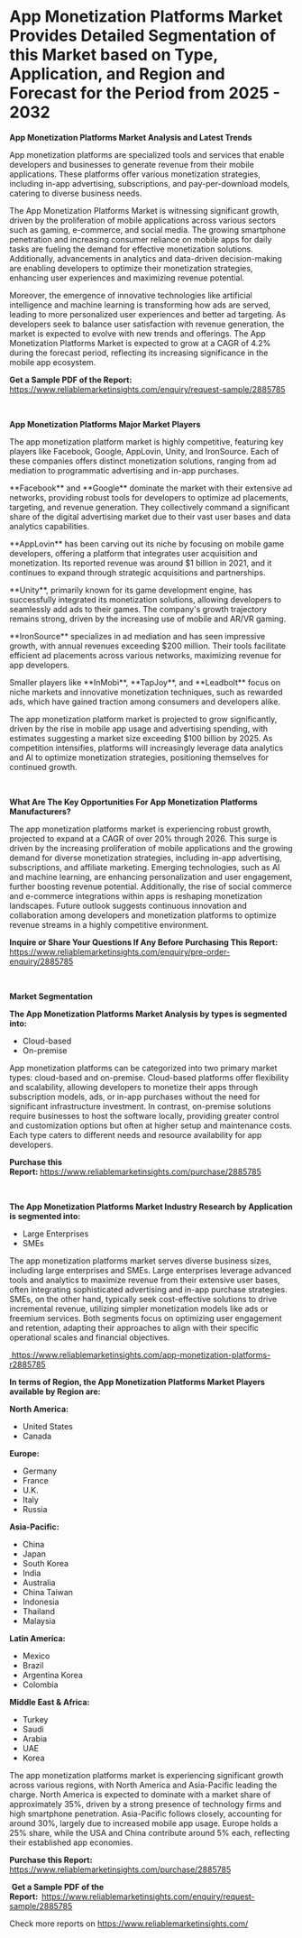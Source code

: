 <p><h1>App Monetization Platforms Market Provides Detailed Segmentation of this Market based on Type, Application, and Region and Forecast for the Period from 2025 - 2032</h1></p><p><strong>App Monetization Platforms Market Analysis and Latest Trends</strong></p>
<p><p>App monetization platforms are specialized tools and services that enable developers and businesses to generate revenue from their mobile applications. These platforms offer various monetization strategies, including in-app advertising, subscriptions, and pay-per-download models, catering to diverse business needs.</p><p>The App Monetization Platforms Market is witnessing significant growth, driven by the proliferation of mobile applications across various sectors such as gaming, e-commerce, and social media. The growing smartphone penetration and increasing consumer reliance on mobile apps for daily tasks are fueling the demand for effective monetization solutions. Additionally, advancements in analytics and data-driven decision-making are enabling developers to optimize their monetization strategies, enhancing user experiences and maximizing revenue potential.</p><p>Moreover, the emergence of innovative technologies like artificial intelligence and machine learning is transforming how ads are served, leading to more personalized user experiences and better ad targeting. As developers seek to balance user satisfaction with revenue generation, the market is expected to evolve with new trends and offerings. The App Monetization Platforms Market is expected to grow at a CAGR of 4.2% during the forecast period, reflecting its increasing significance in the mobile app ecosystem.</p></p>
<p><strong>Get a Sample PDF of the Report:&nbsp;</strong> <a href="https://www.reliablemarketinsights.com/enquiry/request-sample/2885785?utm_campaign=2631&utm_medium=2&utm_source=Github&utm_content=ia&utm_term=13032025&utm_id=app-monetization-platforms">https://www.reliablemarketinsights.com/enquiry/request-sample/2885785</a></p>
<p>&nbsp;</p>
<p><strong>App Monetization Platforms Major Market Players</strong></p>
<p><p>The app monetization platform market is highly competitive, featuring key players like Facebook, Google, AppLovin, Unity, and IronSource. Each of these companies offers distinct monetization solutions, ranging from ad mediation to programmatic advertising and in-app purchases.</p><p>**Facebook** and **Google** dominate the market with their extensive ad networks, providing robust tools for developers to optimize ad placements, targeting, and revenue generation. They collectively command a significant share of the digital advertising market due to their vast user bases and data analytics capabilities.</p><p>**AppLovin** has been carving out its niche by focusing on mobile game developers, offering a platform that integrates user acquisition and monetization. Its reported revenue was around $1 billion in 2021, and it continues to expand through strategic acquisitions and partnerships.</p><p>**Unity**, primarily known for its game development engine, has successfully integrated its monetization solutions, allowing developers to seamlessly add ads to their games. The company's growth trajectory remains strong, driven by the increasing use of mobile and AR/VR gaming.</p><p>**IronSource** specializes in ad mediation and has seen impressive growth, with annual revenues exceeding $200 million. Their tools facilitate efficient ad placements across various networks, maximizing revenue for app developers.</p><p>Smaller players like **InMobi**, **TapJoy**, and **Leadbolt** focus on niche markets and innovative monetization techniques, such as rewarded ads, which have gained traction among consumers and developers alike.</p><p>The app monetization platform market is projected to grow significantly, driven by the rise in mobile app usage and advertising spending, with estimates suggesting a market size exceeding $100 billion by 2025. As competition intensifies, platforms will increasingly leverage data analytics and AI to optimize monetization strategies, positioning themselves for continued growth.</p></p>
<p>&nbsp;</p>
<p><strong>What Are The Key Opportunities For App Monetization Platforms Manufacturers?</strong></p>
<p><p>The app monetization platforms market is experiencing robust growth, projected to expand at a CAGR of over 20% through 2026. This surge is driven by the increasing proliferation of mobile applications and the growing demand for diverse monetization strategies, including in-app advertising, subscriptions, and affiliate marketing. Emerging technologies, such as AI and machine learning, are enhancing personalization and user engagement, further boosting revenue potential. Additionally, the rise of social commerce and e-commerce integrations within apps is reshaping monetization landscapes. Future outlook suggests continuous innovation and collaboration among developers and monetization platforms to optimize revenue streams in a highly competitive environment.</p></p>
<p><strong>Inquire or Share Your Questions If Any Before Purchasing This Report:</strong> <a href="https://www.reliablemarketinsights.com/enquiry/pre-order-enquiry/2885785?utm_campaign=2631&utm_medium=2&utm_source=Github&utm_content=ia&utm_term=13032025&utm_id=app-monetization-platforms">https://www.reliablemarketinsights.com/enquiry/pre-order-enquiry/2885785</a></p>
<p>&nbsp;</p>
<p><strong>Market Segmentation</strong></p>
<p><strong>The App Monetization Platforms Market Analysis by types is segmented into:</strong></p>
<p><ul><li>Cloud-based</li><li>On-premise</li></ul></p>
<p><p>App monetization platforms can be categorized into two primary market types: cloud-based and on-premise. Cloud-based platforms offer flexibility and scalability, allowing developers to monetize their apps through subscription models, ads, or in-app purchases without the need for significant infrastructure investment. In contrast, on-premise solutions require businesses to host the software locally, providing greater control and customization options but often at higher setup and maintenance costs. Each type caters to different needs and resource availability for app developers.</p></p>
<p><strong>Purchase this Report:&nbsp;</strong><a href="https://www.reliablemarketinsights.com/purchase/2885785?utm_campaign=2631&utm_medium=2&utm_source=Github&utm_content=ia&utm_term=13032025&utm_id=app-monetization-platforms">https://www.reliablemarketinsights.com/purchase/2885785</a></p>
<p>&nbsp;</p>
<p><strong>The App Monetization Platforms Market Industry Research by Application is segmented into:</strong></p>
<p><ul><li>Large Enterprises</li><li>SMEs</li></ul></p>
<p><p>The app monetization platforms market serves diverse business sizes, including large enterprises and SMEs. Large enterprises leverage advanced tools and analytics to maximize revenue from their extensive user bases, often integrating sophisticated advertising and in-app purchase strategies. SMEs, on the other hand, typically seek cost-effective solutions to drive incremental revenue, utilizing simpler monetization models like ads or freemium services. Both segments focus on optimizing user engagement and retention, adapting their approaches to align with their specific operational scales and financial objectives.</p></p>
<p><a href="https://www.reliablemarketinsights.com/app-monetization-platforms-r2885785?utm_campaign=2631&utm_medium=2&utm_source=Github&utm_content=ia&utm_term=13032025&utm_id=app-monetization-platforms">&nbsp;https://www.reliablemarketinsights.com/app-monetization-platforms-r2885785</a></p>
<p><strong>In terms of Region, the App Monetization Platforms Market Players available by Region are:</strong></p>
<p>
    <p> <strong> North America: </strong>
        <ul>
            <li>United States</li>
            <li>Canada</li>
        </ul>
        </p> 
    <p> <strong> Europe: </strong>
        <ul>
            <li>Germany</li>
            <li>France</li>
            <li>U.K.</li>
            <li>Italy</li>
            <li>Russia</li>
        </ul>
        </p> 
    <p> <strong> Asia-Pacific: </strong>
        <ul>
            <li>China</li>
            <li>Japan</li>
            <li>South Korea</li>
            <li>India</li>
            <li>Australia</li>
            <li>China Taiwan</li>
            <li>Indonesia</li>
            <li>Thailand</li>
            <li>Malaysia</li>
        </ul>
        </p> 
    <p> <strong> Latin America: </strong>
        <ul>
            <li>Mexico</li>
            <li>Brazil</li>
            <li>Argentina Korea</li>
            <li>Colombia</li>
        </ul>
        </p> 
    <p> <strong> Middle East & Africa: </strong>
        <ul>
            <li>Turkey</li>
            <li>Saudi</li>
            <li>Arabia</li>
            <li>UAE</li>
            <li>Korea</li>
        </ul>
    </p>
    </p>
<p><p>The app monetization platforms market is experiencing significant growth across various regions, with North America and Asia-Pacific leading the charge. North America is expected to dominate with a market share of approximately 35%, driven by a strong presence of technology firms and high smartphone penetration. Asia-Pacific follows closely, accounting for around 30%, largely due to increased mobile app usage. Europe holds a 25% share, while the USA and China contribute around 5% each, reflecting their established app economies.</p></p>
<p><strong>Purchase this Report: </strong><a href="https://www.reliablemarketinsights.com/purchase/2885785?utm_campaign=2631&utm_medium=2&utm_source=Github&utm_content=ia&utm_term=13032025&utm_id=app-monetization-platforms">https://www.reliablemarketinsights.com/purchase/2885785</a></p>
<p>&nbsp;<strong>Get a Sample PDF of the Report:&nbsp;&nbsp;</strong><a href="https://www.reliablemarketinsights.com/enquiry/request-sample/2885785?utm_campaign=2631&utm_medium=2&utm_source=Github&utm_content=ia&utm_term=13032025&utm_id=app-monetization-platforms">https://www.reliablemarketinsights.com/enquiry/request-sample/2885785</a></p>
<p><strong></strong></p>
<p>Check more reports on <a href="https://www.reliablemarketinsights.com/?utm_campaign=2631&utm_medium=2&utm_source=Github&utm_content=ia&utm_term=13032025&utm_id=app-monetization-platforms">https://www.reliablemarketinsights.com/</a></p>